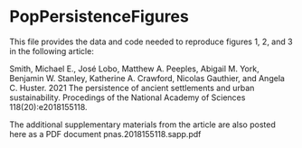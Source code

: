 # PopPersistenceFigures

This file provides the data and code needed to reproduce figures 1, 2, and 3 in the following article:

Smith, Michael E., José Lobo, Matthew A. Peeples, Abigail M. York, Benjamin W. Stanley, Katherine A. Crawford, Nicolas Gauthier, and Angela C. Huster.
2021  The persistence of ancient settlements and urban sustainability. Procedings of the National Academy of Sciences 118(20):e2018155118.

The additional supplementary materials from the article are also posted here as a PDF document pnas.2018155118.sapp.pdf
